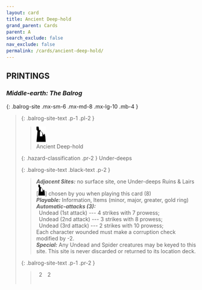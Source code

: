 ```yaml
---
layout: card
title: Ancient Deep-hold
grand_parent: Cards
parent: A
search_exclude: false
nav_exclude: false
permalink: /cards/ancient-deep-hold/
---
```


## PRINTINGS


### _Middle-earth: The Balrog_

{: .balrog-site .mx-sm-6 .mx-md-8 .mx-lg-10 .mb-4 }
> {: .balrog-site-text .p-1 .pl-2 }
> > <div class="card-mp"><img src="/assets/images/ruinlair-L.svg"></div>
> > <div class="card-name">Ancient Deep-hold</div>
>
> {: .hazard-classification .pr-2 }
> Under-deeps
>
> {: .balrog-site-text .black-text .p-2 }
> > _**Adjacent Sites:**_ no surface site, one Under-deeps Ruins & Lairs <nobr>[<img src="/assets/images/ruinlair.svg">]</nobr> chosen by you when playing this card (8) <br>_**Playable:**_ Information, Items (minor, major, greater, gold ring) <br>***Automatic-attacks (3):***  <br>&ensp;Undead (1st attack) --- 4 strikes with 7 prowess; <br>&ensp;Undead (2nd attack) --- 3 strikes with 8 prowess; <br>&ensp;Undead (3rd attack) --- 2 strikes with 10 prowess; <br>Each character wounded must make a corruption check modified by -2. <br>_**Special:**_ Any Undead and Spider creatures may be keyed to this site. This site is never discarded or returned to its location deck. 
> 
> {: .balrog-site-text .p-1 .pr-2 }
> > <div class="hero-site-draw"><span class="minion-you-draw">&ensp;2&ensp;</span><span class="minion-opp-draw">&ensp;2&ensp;</span></div>
> > <div class="card-corruption">&nbsp;</div>
